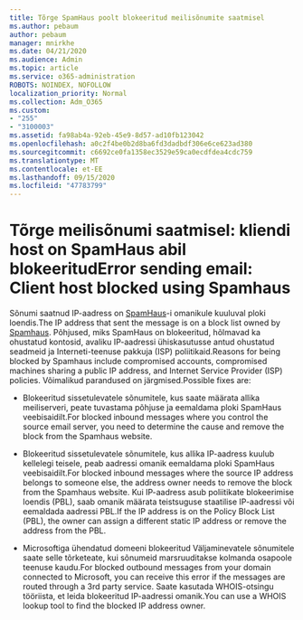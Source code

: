 ```yaml
---
title: Tõrge SpamHaus poolt blokeeritud meilisõnumite saatmisel
ms.author: pebaum
author: pebaum
manager: mnirkhe
ms.date: 04/21/2020
ms.audience: Admin
ms.topic: article
ms.service: o365-administration
ROBOTS: NOINDEX, NOFOLLOW
localization_priority: Normal
ms.collection: Adm_O365
ms.custom:
- "255"
- "3100003"
ms.assetid: fa98ab4a-92eb-45e9-8d57-ad10fb123042
ms.openlocfilehash: a0c2f4be0b2d8ba6fd3dadbdf306e6ce623ad380
ms.sourcegitcommit: c6692ce0fa1358ec3529e59ca0ecdfdea4cdc759
ms.translationtype: MT
ms.contentlocale: et-EE
ms.lasthandoff: 09/15/2020
ms.locfileid: "47783799"
---
```

# <a name="error-sending-email-client-host-blocked-using-spamhaus"></a><span data-ttu-id="514c4-102">Tõrge meilisõnumi saatmisel: kliendi host on SpamHaus abil blokeeritud</span><span class="sxs-lookup"><span data-stu-id="514c4-102">Error sending email: Client host blocked using Spamhaus</span></span>

<span data-ttu-id="514c4-103">Sõnumi saatnud IP-aadress on [SpamHaus](https://go.microsoft.com/fwlink/p/?linkid=123245)-i omanikule kuuluval ploki loendis.</span><span class="sxs-lookup"><span data-stu-id="514c4-103">The IP address that sent the message is on a block list owned by [Spamhaus](https://go.microsoft.com/fwlink/p/?linkid=123245).</span></span> <span data-ttu-id="514c4-104">Põhjused, miks SpamHaus on blokeeritud, hõlmavad ka ohustatud kontosid, avaliku IP-aadressi ühiskasutusse antud ohustatud seadmeid ja Interneti-teenuse pakkuja (ISP) poliitikaid.</span><span class="sxs-lookup"><span data-stu-id="514c4-104">Reasons for being blocked by Spamhaus include compromised accounts, compromised machines sharing a public IP address, and Internet Service Provider (ISP) policies.</span></span> <span data-ttu-id="514c4-105">Võimalikud parandused on järgmised.</span><span class="sxs-lookup"><span data-stu-id="514c4-105">Possible fixes are:</span></span>
  
- <span data-ttu-id="514c4-106">Blokeeritud sissetulevatele sõnumitele, kus saate määrata allika meiliserveri, peate tuvastama põhjuse ja eemaldama ploki SpamHaus veebisaidilt.</span><span class="sxs-lookup"><span data-stu-id="514c4-106">For blocked inbound messages where you control the source email server, you need to determine the cause and remove the block from the Spamhaus website.</span></span>

- <span data-ttu-id="514c4-107">Blokeeritud sissetulevatele sõnumitele, kus allika IP-aadress kuulub kellelegi teisele, peab aadressi omanik eemaldama ploki SpamHaus veebisaidilt.</span><span class="sxs-lookup"><span data-stu-id="514c4-107">For blocked inbound messages where the source IP address belongs to someone else, the address owner needs to remove the block from the Spamhaus website.</span></span> <span data-ttu-id="514c4-108">Kui IP-aadress asub poliitikate blokeerimise loendis (PBL), saab omanik määrata teistsuguse staatilise IP-aadressi või eemaldada aadressi PBL.</span><span class="sxs-lookup"><span data-stu-id="514c4-108">If the IP address is on the Policy Block List (PBL), the owner can assign a different static IP address or remove the address from the PBL.</span></span>

- <span data-ttu-id="514c4-109">Microsoftiga ühendatud domeeni blokeeritud Väljaminevatele sõnumitele saate selle tõrketeate, kui sõnumeid marsruuditakse kolmanda osapoole teenuse kaudu.</span><span class="sxs-lookup"><span data-stu-id="514c4-109">For blocked outbound messages from your domain connected to Microsoft, you can receive this error if the messages are routed through a 3rd party service.</span></span> <span data-ttu-id="514c4-110">Saate kasutada WHOIS-otsingu tööriista, et leida blokeeritud IP-aadressi omanik.</span><span class="sxs-lookup"><span data-stu-id="514c4-110">You can use a WHOIS lookup tool to find the blocked IP address owner.</span></span>
